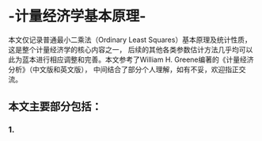 # -计量经济学基本原理-
本文仅记录普通最小二乘法（Ordinary Least Squares）基本原理及统计性质，这是整个计量经济学的核心内容之一，
后续的其他各类参数估计方法几乎均可以此为蓝本进行相应调整和完善。本文参考了William H. Greene编著的《计量经济分析》（中文版和英文版），
中间结合了部分个人理解，如有不妥，欢迎指正交流。
## 本文主要部分包括：
### 1. 

